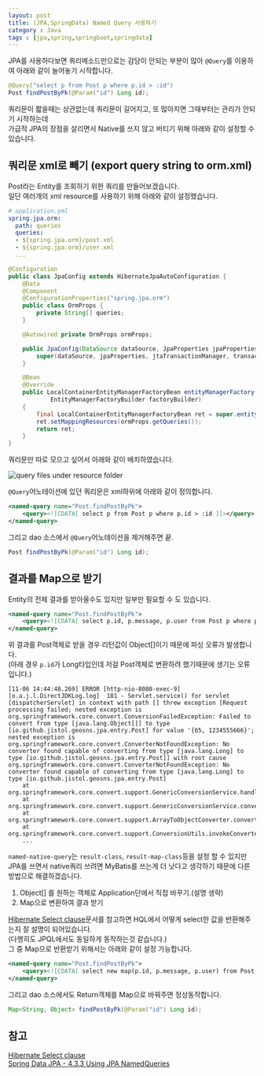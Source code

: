 ```yaml
---
layout: post
title: (JPA,SpringData) Named Query 사용하기 
category : Java
tags : [jpa,spring,springboot,springdata]
---
```

JPA를 사용하다보면 쿼리메소드만으로는 감당이 안되는 부분이 많아 `@Query`를 이용하여 아래와 같이 늘어놓기 시작합니다.

```java
@Query("select p from Post p where p.id > :id")
Post findPostByPk(@Param("id") Long id);
```

쿼리문이 짧을때는 상관없는데 쿼리문이 길어지고, 또 많아지면 그때부터는 관리가 안되기 시작하는데    
가급적 JPA의 장점을 살리면서 Native를 쓰지 않고 버티기 위해 아래와 같이 설정할 수 있습니다.

쿼리문 xml로 빼기 (export query string to orm.xml)
----
Post라는 Entity를 조회하기 위한 쿼리를 만들어보겠습니다.    
일단 여러개의 xml resource를 사용하기 위해 아래와 같이 설정했습니다.

```yaml
# application.yml
spring.jpa.orm:
  path: queries
  queries:
  - ${spring.jpa.orm}/post.xml
  - ${spring.jpa.orm}/user.xml
  ...
```

```java
@Configuration
public class JpaConfig extends HibernateJpaAutoConfiguration {
    @Data
    @Component
    @ConfigurationProperties("spring.jpa.orm")
    public class OrmProps {
        private String[] queries;
    }

    @Autowired private OrmProps ormProps;

    public JpaConfig(DataSource dataSource, JpaProperties jpaProperties, ObjectProvider<JtaTransactionManager> jtaTransactionManager, ObjectProvider<TransactionManagerCustomizers> transactionManagerCustomizers) {
        super(dataSource, jpaProperties, jtaTransactionManager, transactionManagerCustomizers);
    }

    @Bean
    @Override
    public LocalContainerEntityManagerFactoryBean entityManagerFactory(
            EntityManagerFactoryBuilder factoryBuilder)
    {
        final LocalContainerEntityManagerFactoryBean ret = super.entityManagerFactory(factoryBuilder);
        ret.setMappingResources(ormProps.getQueries());
        return ret;
    }
}
```

쿼리문만 따로 모으고 싶어서 아래와 같이 배치하였습니다.

![query files under resource folder](/img/jpa-namedquery/1.png)     

`@Query`어노테이션에 있던 쿼리문은 xml하위에 아래와 같이 정의합니다.    

```xml
<named-query name="Post.findPostByPk">
    <query><![CDATA[ select p from Post p where p.id > :id ]]></query>
</named-query>
```

그리고 dao 소스에서 `@Query`어노테이션을 제거해주면 끝.
```java
Post findPostByPk(@Param("id") Long id);
```

결과를 Map으로 받기
----
Entity의 전체 결과를 받아올수도 있지만 일부만 필요할 수 도 있습니다.  

```xml
<named-query name="Post.findPostByPk">
    <query><![CDATA[ select p.id, p.message, p.user from Post p where p.id > :id ]]></query>
</named-query>
```

위 결과를 Post객체로 받을 경우 리턴값이 Object[]이기 때문에 파싱 오류가 발생합니다.     
(아래 경우 `p.id`가 Long타입인데 저걸 Post객체로 변환하려 했기때문에 생기는 오류입니다.)

```console
[11-06 14:44:48.269] ERROR [http-nio-8080-exec-9] [o.a.j.l.DirectJDKLog.log]  181 - Servlet.service() for servlet [dispatcherServlet] in context with path [] threw exception [Request processing failed; nested exception is org.springframework.core.convert.ConversionFailedException: Failed to convert from type [java.lang.Object[]] to type [io.github.jistol.geosns.jpa.entry.Post] for value '{65, 1234555666}'; nested exception is org.springframework.core.convert.ConverterNotFoundException: No converter found capable of converting from type [java.lang.Long] to type [io.github.jistol.geosns.jpa.entry.Post]] with root cause
org.springframework.core.convert.ConverterNotFoundException: No converter found capable of converting from type [java.lang.Long] to type [io.github.jistol.geosns.jpa.entry.Post]
	at org.springframework.core.convert.support.GenericConversionService.handleConverterNotFound(GenericConversionService.java:324)
	at org.springframework.core.convert.support.GenericConversionService.convert(GenericConversionService.java:206)
	at org.springframework.core.convert.support.ArrayToObjectConverter.convert(ArrayToObjectConverter.java:66)
	at org.springframework.core.convert.support.ConversionUtils.invokeConverter(ConversionUtils.java:37)
	...
```
  
`named-native-query`는 `result-class`, `result-map-class`등을 설정 할 수 있지만 JPA를 쓰면서 native쿼리 쓰려면 MyBatis를 쓰는게 더 낫다고 생각하기 때문에 다른 방법으로 해결하겠습니다.

1. Object[] 를 원하는 객체로 Application단에서 직접 바꾸기.(설명 생략)
2. Map으로 변환하여 결과 받기

[Hibernate Select clause](https://docs.jboss.org/hibernate/orm/3.3/reference/en/html/queryhql.html#queryhql-select)문서를 참고하면 HQL에서 어떻게 select한 값을 반환해주는지 잘 설명이 되어있습니다.    
(다행히도 JPQL에서도 동일하게 동작하는것 같습니다.)   
그 중 Map으로 반환받기 위해서는 아래와 같이 설정 가능합니다.

```xml
<named-query name="Post.findPostByPk">
    <query><![CDATA[ select new map(p.id, p.message, p.user) from Post p where p.id > :id ]]></query>
</named-query>
```

그리고 dao 소스에서도 Return객체를 Map으로 바꿔주면 정상동작합니다.
```java
Map<String, Object> findPostByPk(@Param("id") Long id);
```


참고
----
[Hibernate Select clause](https://docs.jboss.org/hibernate/orm/3.3/reference/en/html/queryhql.html#queryhql-select)     
[Spring Data JPA - 4.3.3 Using JPA NamedQueries](https://docs.spring.io/spring-data/jpa/docs/current/reference/html/#jpa.query-methods.named-queries)



